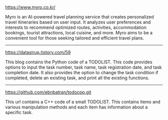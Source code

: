 https://www.myro.co.kr/

Myro is an AI-powered travel planning service that creates personalized travel itineraries based on user input. It analyzes user preferences and interests to recommend optimized routes, activities, accommodation bookings, tourist attractions, local cuisine, and more. Myro aims to be a convenient tool for those seeking tailored and efficient travel plans.

<hr/>

https://datasirup.tistory.com/59

This blog contains the Python code of a TODOLIST. This code provides options to input the task number, task name, task registration date, and task completion date. It also provides the option to change the task condition if completed, delete an existing task, and print all the existing functions.

<hr/>

https://github.com/ebnbatran/todocpp.git

This url contains a C++ code of a small TODOLIST. This contains items and various manipulation methods and each item has information about a specific task.
